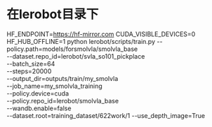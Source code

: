 # 在lerobot目录下

HF_ENDPOINT=https://hf-mirror.com 
CUDA_VISIBLE_DEVICES=0 HF_HUB_OFFLINE=1 python lerobot/scripts/train.py --policy.path=models/forsmolvla/smolvla_base \
--dataset.repo_id=lerobot/svla_so101_pickplace \
--batch_size=64  \
--steps=20000  \
--output_dir=outputs/train/my_smolvla  \
--job_name=my_smolvla_training \
--policy.device=cuda  \
--policy.repo_id=lerobot/smolvla_base \
--wandb.enable=false \
--dataset.root=training_dataset/622work/1
--use_depth_image=True
